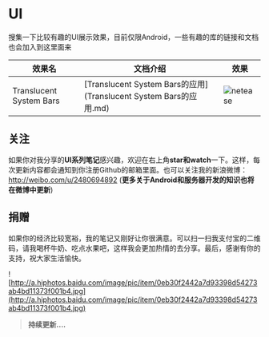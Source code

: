 # UI

搜集一下比较有趣的UI展示效果，目前仅限Android，一些有趣的库的链接和文档也会加入到这里面来


|	效果名	|	文档介绍		|	效果		|
|-----|-------|-------|
|	Translucent System Bars|	[Translucent System Bars的应用](Translucent System Bars的应用.md)	|	![netease](http://d.hiphotos.baidu.com/image/pic/item/b90e7bec54e736d1e4af09169d504fc2d5626974.jpg)	|

## 关注

如果你对我分享的**UI系列笔记**感兴趣，欢迎在右上角**star和watch**一下。这样，每次更新内容都会通知到你注册Github的邮箱里面。也可以关注我的新浪微博：http://weibo.com/u/2480694892 (**更多关于Android和服务器开发的知识也将在微博中更新**)

## 捐赠

如果你的经济比较宽裕，我的笔记又刚好让你很满意。可以扫一扫我支付宝的二维码，请我喝杯牛奶、吃点水果吧，这样我会更加热情的去分享。最后，感谢有你的支持，祝大家生活愉快。

![http://a.hiphotos.baidu.com/image/pic/item/0eb30f2442a7d93398d54273ab4bd11373f001b4.jpg](http://a.hiphotos.baidu.com/image/pic/item/0eb30f2442a7d93398d54273ab4bd11373f001b4.jpg)

> **持续更新....**